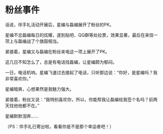 # 粉丝事件

话说，伴手礼活动开展后，星编与磊编展开了粉丝的PK。 

星编不忿磊编每日的炫耀，遂到贴吧、QQ群等处拉票，效果显著，最后在来信一项上与磊编战了个旗鼓相当。 

紧接着，星编又与磊编在粉丝来电这一项上展开了PK。 

这几日不知怎么了，总是有电话找磊编，让星编颇为郁闷。 

一日，电话机响。星编飞速过去接起了电话，只听那边说：“你好，是星编吗？我非常喜欢你。” 

星编暗爽，心想果然是我魅力强大。 

紧接着，粉丝又说：“我特别喜欢你，所以，你能帮我让磊编给我签个名吗？前两天找他他都不在。” 

星编默默泪奔…… 

（PS：伴手礼已寄出啦，看看你是不是那个幸运者吧！）